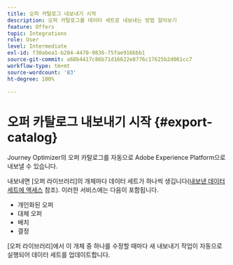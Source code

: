 ```yaml
---
title: 오퍼 카탈로그 내보내기 시작
description: 오퍼 카탈로그를 데이터 세트로 내보내는 방법 알아보기
feature: Offers
topic: Integrations
role: User
level: Intermediate
exl-id: f30abea1-b204-4470-9836-75fae916bbb1
source-git-commit: a68b4417c86b71d16622e8776c17625b2d061cc7
workflow-type: tm+mt
source-wordcount: '83'
ht-degree: 100%

---
```


# 오퍼 카탈로그 내보내기 시작 {#export-catalog}

Journey Optimizer의 오퍼 카탈로그를 자동으로 Adobe Experience Platform으로 내보낼 수 있습니다.

내보내면 [오퍼 라이브러리]의 개체마다 데이터 세트가 하나씩 생깁니다([내보낸 데이터 세트에 액세스](../export-catalog/access-dataset.md) 참조). 이러한 서비스에는 다음이 포함됩니다.

* 개인화된 오퍼
* 대체 오퍼
* 배치
* 결정

[오퍼 라이브러리]에서 이 개체 중 하나를 수정할 때마다 새 내보내기 작업이 자동으로 실행되어 데이터 세트를 업데이트합니다.

<!--
>[!NOTE]
>
>This feature is not enabled by default. If you want to use it, reach out to your Adobe contact to have it activated for your catalog. Once it is enabled, export jobs will be automated and will require no action from your side.
-->
